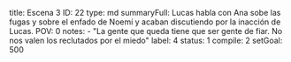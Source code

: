 title:          Escena 3
ID:             22
type:           md
summaryFull:    Lucas habla con Ana sobe las fugas y sobre el enfado de Noemí y acaban discutiendo por la inacción de Lucas.
POV:            0
notes:          - "La gente que queda tiene que ser gente de fiar. No nos valen los reclutados por el miedo"
label:          4
status:         1
compile:        2
setGoal:        500


